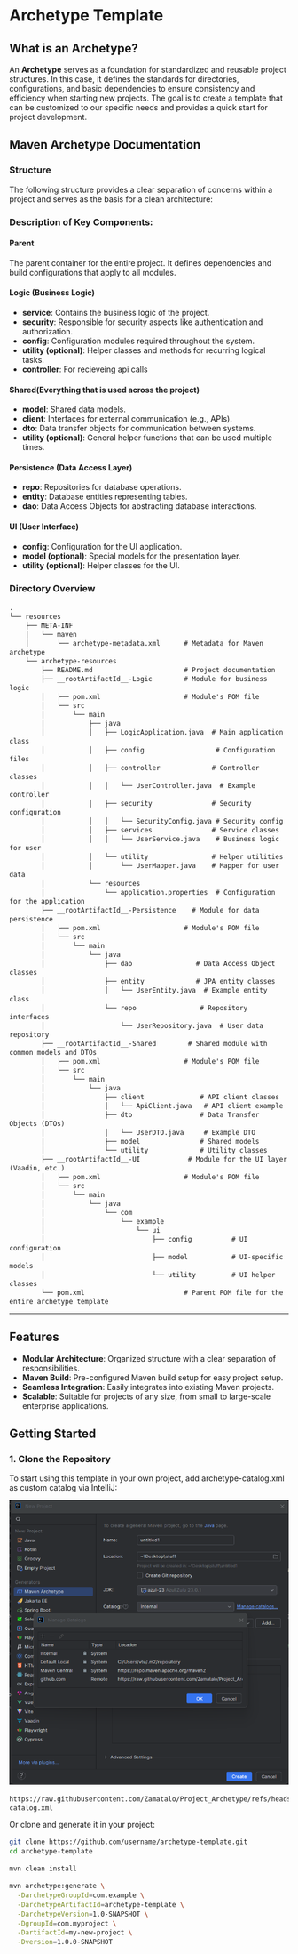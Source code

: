 # Archetype Template

## What is an Archetype?

An **Archetype** serves as a foundation for standardized and reusable project structures. In this case, it defines the
standards for directories, configurations, and basic dependencies to ensure consistency and efficiency when starting new
projects. The goal is to create a template that can be customized to our specific needs and provides a quick start for
project development.

## Maven Archetype Documentation

### Structure

The following structure provides a clear separation of concerns within a project and serves as the basis for a clean
architecture:

### Description of Key Components:

#### **Parent**

The parent container for the entire project. It defines dependencies and build configurations that apply to all modules.

#### **Logic (Business Logic)**

- **service**: Contains the business logic of the project.
- **security**: Responsible for security aspects like authentication and authorization.
- **config**: Configuration modules required throughout the system.
- **utility (optional)**: Helper classes and methods for recurring logical tasks.
- **controller**: For recieveing api calls

#### **Shared**(Everything that is used across the project)

- **model**: Shared data models.
- **client**: Interfaces for external communication (e.g., APIs).
- **dto**: Data transfer objects for communication between systems.
- **utility (optional)**: General helper functions that can be used multiple times.

#### **Persistence (Data Access Layer)**

- **repo**: Repositories for database operations.
- **entity**: Database entities representing tables.
- **dao**: Data Access Objects for abstracting database interactions.

#### **UI (User Interface)**

- **config**: Configuration for the UI application.
- **model (optional)**: Special models for the presentation layer.
- **utility (optional)**: Helper classes for the UI.

### Directory Overview
```plaintext
.
└── resources
    ├── META-INF
    │   └── maven
    │       └── archetype-metadata.xml      # Metadata for Maven archetype
    └── archetype-resources
        ├── README.md                       # Project documentation
        ├── __rootArtifactId__-Logic        # Module for business logic
        │   ├── pom.xml                     # Module's POM file
        │   └── src
        │       └── main
        │           ├── java
        │           │   ├── LogicApplication.java  # Main application class
        │           │   ├── config                  # Configuration files
        │           │   ├── controller             # Controller classes
        │           │   │   └── UserController.java  # Example controller
        │           │   ├── security               # Security configuration
        │           │   │   └── SecurityConfig.java # Security config
        │           │   ├── services               # Service classes
        │           │   │   └── UserService.java    # Business logic for user
        │           │   └── utility                # Helper utilities
        │           │       └── UserMapper.java    # Mapper for user data
        │           └── resources
        │               └── application.properties  # Configuration for the application
        ├── __rootArtifactId__-Persistence    # Module for data persistence
        │   ├── pom.xml                     # Module's POM file
        │   └── src
        │       └── main
        │           └── java
        │               ├── dao                # Data Access Object classes
        │               ├── entity             # JPA entity classes
        │               │   └── UserEntity.java  # Example entity class
        │               └── repo                # Repository interfaces
        │                   └── UserRepository.java  # User data repository
        ├── __rootArtifactId__-Shared        # Shared module with common models and DTOs
        │   ├── pom.xml                     # Module's POM file
        │   └── src
        │       └── main
        │           └── java
        │               ├── client              # API client classes
        │               │   └── ApiClient.java   # API client example
        │               ├── dto                 # Data Transfer Objects (DTOs)
        │               │   └── UserDTO.java     # Example DTO
        │               ├── model               # Shared models
        │               └── utility             # Utility classes
        ├── __rootArtifactId__-UI            # Module for the UI layer (Vaadin, etc.)
        │   ├── pom.xml                     # Module's POM file
        │   └── src
        │       └── main
        │           └── java
        │               └── com
        │                   └── example
        │                       └── ui
        │                           ├── config          # UI configuration
        │                           ├── model           # UI-specific models
        │                           └── utility         # UI helper classes
        └── pom.xml                         # Parent POM file for the entire archetype template
```
---
## Features

- **Modular Architecture**: Organized structure with a clear separation of responsibilities.
- **Maven Build**: Pre-configured Maven build setup for easy project setup.
- **Seamless Integration**: Easily integrates into existing Maven projects.
- **Scalable**: Suitable for projects of any size, from small to large-scale enterprise applications.

## Getting Started

### 1. Clone the Repository

To start using this template in your own project, add archetype-catalog.xml as custom catalog via IntelliJ:

<img src=".docs/beispiel.png" width="512" height="512"  alt=""/>

```plaintext
https://raw.githubusercontent.com/Zamatalo/Project_Archetype/refs/heads/master/archetype-catalog.xml
```

Or clone and generate it in your project:
```bash 
git clone https://github.com/username/archetype-template.git
cd archetype-template
```

```bash 
mvn clean install
```

```bash
mvn archetype:generate \
  -DarchetypeGroupId=com.example \
  -DarchetypeArtifactId=archetype-template \
  -DarchetypeVersion=1.0-SNAPSHOT \
  -DgroupId=com.myproject \
  -DartifactId=my-new-project \
  -Dversion=1.0.0-SNAPSHOT
```

